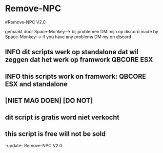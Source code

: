 # Remove-NPC
#Remove-NPC V2.0


gemaakt door Space-Monkey--> bij problemen DM mijn op discord
made by Space-Monkey--> if you have any problems DM my on discord


INFO
dit scripts werk op standalone dat wil zeggen dat het werk op framwork 
QBCORE ESX
--------------------------------------------
INFO
this scripts work on framwork:
QBCORE ESX and standalone
--------------------------------------------
[NIET MAG DOEN] [DO NOT]
--------------------------------------------
dit script is gratis word niet verkocht
--------------------------------------------
this script is free will not be sold
--------------------------------------------


-update-
Remove-NPC V2.0
